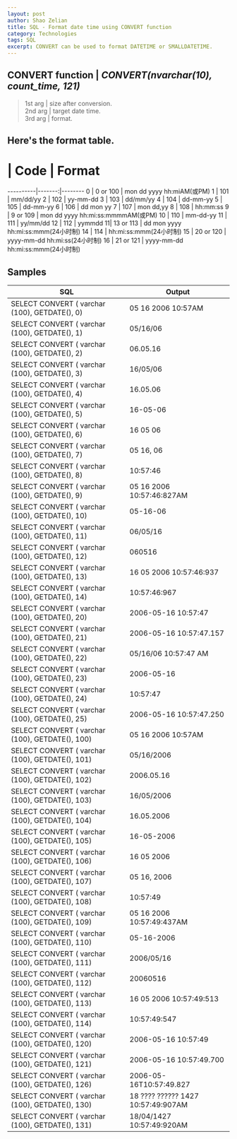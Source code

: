 ```yaml
---
layout: post
author: Shao Zelian
title: SQL - Format date time using CONVERT function
category: Technologies
tags: SQL
excerpt: CONVERT can be used to format DATETIME or SMALLDATETIME.
---
```


## CONVERT function | ***CONVERT(nvarchar(10), count_time, 121)*** <br/>
> 1st arg | size after conversion.<br/>
> 2nd arg | target date time.<br/>
> 3rd arg | format.<br/>

## Here's the format table. <br/>

 #  | Code | Format  
----------|-------:|--------
0 | 0  or  100 | mon dd yyyy hh:miAM(或PM) 
1 | 101 | mm/dd/yy 
2 | 102 | yy-mm-dd 
3 | 103 | dd/mm/yy 
4 | 104 | dd-mm-yy 
5 | 105 | dd-mm-yy
6 | 106 | dd mon yy
7 | 107 | mon dd,yy
8 | 108 | hh:mm:ss 
9 | 9  or  109 | mon dd yyyy hh:mi:ss:mmmmAM(或PM)
10 | 110 | mm-dd-yy
11 | 111 | yy/mm/dd
12 | 112 | yymmdd
11| 13  or  113 | dd mon yyyy hh:mi:ss:mmm(24小时制) 
14 | 114 | hh:mi:ss:mmm(24小时制)
15 | 20  or  120 | yyyy-mm-dd hh:mi:ss(24小时制)
16 | 21  or  121 | yyyy-mm-dd hh:mi:ss:mmm(24小时制)

## Samples

 SQL  | Output
----------|-------
SELECT  CONVERT ( varchar (100), GETDATE(), 0) | 05 16 2006 10:57AM
SELECT  CONVERT ( varchar (100), GETDATE(), 1) | 05/16/06
SELECT  CONVERT ( varchar (100), GETDATE(), 2) | 06.05.16
SELECT  CONVERT ( varchar (100), GETDATE(), 3) | 16/05/06
SELECT  CONVERT ( varchar (100), GETDATE(), 4) | 16.05.06
SELECT  CONVERT ( varchar (100), GETDATE(), 5) | 16-05-06
SELECT  CONVERT ( varchar (100), GETDATE(), 6) | 16 05 06
SELECT  CONVERT ( varchar (100), GETDATE(), 7) | 05 16, 06
SELECT  CONVERT ( varchar (100), GETDATE(), 8) | 10:57:46
SELECT  CONVERT ( varchar (100), GETDATE(), 9) | 05 16 2006 10:57:46:827AM
SELECT  CONVERT ( varchar (100), GETDATE(), 10) | 05-16-06
SELECT  CONVERT ( varchar (100), GETDATE(), 11) | 06/05/16
SELECT  CONVERT ( varchar (100), GETDATE(), 12) | 060516
SELECT  CONVERT ( varchar (100), GETDATE(), 13) | 16 05 2006 10:57:46:937
SELECT  CONVERT ( varchar (100), GETDATE(), 14) | 10:57:46:967
SELECT  CONVERT ( varchar (100), GETDATE(), 20) | 2006-05-16 10:57:47
SELECT  CONVERT ( varchar (100), GETDATE(), 21) | 2006-05-16 10:57:47.157
SELECT  CONVERT ( varchar (100), GETDATE(), 22) | 05/16/06 10:57:47 AM
SELECT  CONVERT ( varchar (100), GETDATE(), 23) | 2006-05-16
SELECT  CONVERT ( varchar (100), GETDATE(), 24) | 10:57:47
SELECT  CONVERT ( varchar (100), GETDATE(), 25) | 2006-05-16 10:57:47.250
SELECT  CONVERT ( varchar (100), GETDATE(), 100) | 05 16 2006 10:57AM
SELECT  CONVERT ( varchar (100), GETDATE(), 101) | 05/16/2006
SELECT  CONVERT ( varchar (100), GETDATE(), 102) | 2006.05.16
SELECT  CONVERT ( varchar (100), GETDATE(), 103) | 16/05/2006
SELECT  CONVERT ( varchar (100), GETDATE(), 104) | 16.05.2006
SELECT  CONVERT ( varchar (100), GETDATE(), 105) | 16-05-2006
SELECT  CONVERT ( varchar (100), GETDATE(), 106) | 16 05 2006
SELECT  CONVERT ( varchar (100), GETDATE(), 107) | 05 16, 2006
SELECT  CONVERT ( varchar (100), GETDATE(), 108) | 10:57:49
SELECT  CONVERT ( varchar (100), GETDATE(), 109) | 05 16 2006 10:57:49:437AM
SELECT  CONVERT ( varchar (100), GETDATE(), 110) | 05-16-2006
SELECT  CONVERT ( varchar (100), GETDATE(), 111) | 2006/05/16
SELECT  CONVERT ( varchar (100), GETDATE(), 112) | 20060516
SELECT  CONVERT ( varchar (100), GETDATE(), 113) | 16 05 2006 10:57:49:513
SELECT  CONVERT ( varchar (100), GETDATE(), 114) | 10:57:49:547
SELECT  CONVERT ( varchar (100), GETDATE(), 120) | 2006-05-16 10:57:49
SELECT  CONVERT ( varchar (100), GETDATE(), 121) | 2006-05-16 10:57:49.700
SELECT  CONVERT ( varchar (100), GETDATE(), 126) | 2006-05-16T10:57:49.827
SELECT  CONVERT ( varchar (100), GETDATE(), 130) | 18 ???? ?????? 1427 10:57:49:907AM
SELECT  CONVERT ( varchar (100), GETDATE(), 131) | 18/04/1427 10:57:49:920AM
